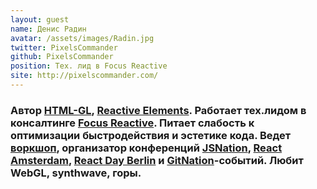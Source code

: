 ```yaml
---
layout: guest
name: Денис Радин
avatar: /assets/images/Radin.jpg
twitter: PixelsCommander
github: PixelsCommander
position: Тех. лид в Focus Reactive
site: http://pixelscommander.com/
---
```


### Автор [HTML-GL](https://github.com/PixelsCommander/HTML-GL), [Reactive Elements](https://github.com/reactive-elements/reactive-elements). Работает тех.лидом в консалтинге [Focus Reactive](https://focusreactive.com/). Питает слабость к оптимизации быстродействия и эстетике кода. Ведет [воркшоп](http://challengingnative.com/), организатор конференций [JSNation](https://jsnation.com/), [React Amsterdam](https://reactsummit.com/), [React Day Berlin](https://reactday.berlin) и [GitNation](https://gitnation.org/)-событий. Любит WebGL, synthwave, горы.


